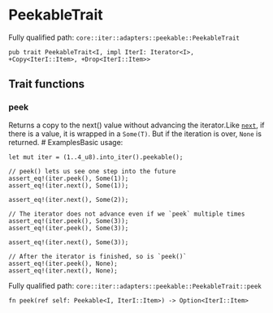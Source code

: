 # PeekableTrait

Fully qualified path: `core::iter::adapters::peekable::PeekableTrait`

<pre><code class="language-rust">pub trait PeekableTrait&lt;I, impl IterI: Iterator&lt;I&gt;, +Copy&lt;IterI::Item&gt;, +Drop&lt;IterI::Item&gt;&gt;</code></pre>

## Trait functions

### peek

Returns a copy to the next() value without advancing the iterator.Like [`next`](`next`), if there is a value, it is wrapped in a `Some(T)`. But if the iteration is over, `None` is returned.  # ExamplesBasic usage:
```cairo
let mut iter = (1..4_u8).into_iter().peekable();

// peek() lets us see one step into the future
assert_eq!(iter.peek(), Some(1));
assert_eq!(iter.next(), Some(1));

assert_eq!(iter.next(), Some(2));

// The iterator does not advance even if we `peek` multiple times
assert_eq!(iter.peek(), Some(3));
assert_eq!(iter.peek(), Some(3));

assert_eq!(iter.next(), Some(3));

// After the iterator is finished, so is `peek()`
assert_eq!(iter.peek(), None);
assert_eq!(iter.next(), None);
```

Fully qualified path: `core::iter::adapters::peekable::PeekableTrait::peek`

<pre><code class="language-rust">fn peek(ref self: Peekable&lt;I, IterI::Item&gt;) -&gt; Option&lt;IterI::Item&gt;</code></pre>


